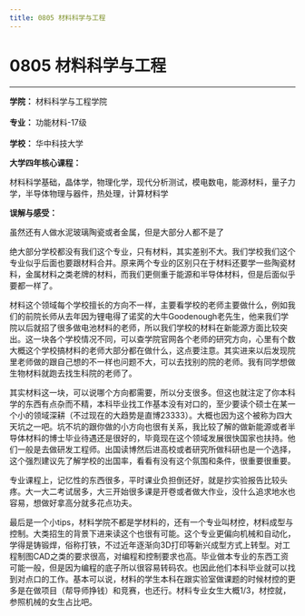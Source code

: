 ```yaml
---
title: 0805 材料科学与工程
---
```

# 0805 材料科学与工程
---
**学院：** 材料科学与工程学院<br></br>
**专业：** 功能材料-17级<br></br>
**学校：** 华中科技大学

**大学四年核心课程：**

材料科学基础，晶体学，物理化学，现代分析测试，模电数电，能源材料，量子力学，半导体物理与器件，热处理，计算材料学

**误解与感受：**

虽然还有人做水泥玻璃陶瓷或者金属，但是大部分人都不是了

绝大部分学校都没有我们这个专业，只有材料，其实差别不大。我们学校我们这个专业似乎后面也要跟材料合并。原来两个专业的区别只在于材料还要学一些陶瓷材料，金属材料之类老牌的材料，而我们更侧重于能源和半导体材料，但是后面似乎要都一样了。

材料这个领域每个学校擅长的方向不一样，主要看学校的老师主要做什么，例如我们的前院长师从去年因为锂电得了诺奖的大牛Goodenough老先生，他来我们学院以后就招了很多做电池材料的老师，所以我们学校的材料在新能源方面比较突出。这一块各个学校情况不同，可以查学院官网各个老师的研究方向，心里有个数大概这个学校搞材料的老师大部分都在做什么，这点要注意。其实进来以后发现院里老师做的跟自己想的不一样也问题不大，可以去找别的院的老师。我有同学想做生物材料就跑去找生科院的老师了。

其实材料这一块，可以说哪个方向都需要，所以分支很多。但这也就注定了你本科学的东西有点杂而不精，本科毕业找工作基本没有对口的，至少要读个硕士在某一个小的领域深耕（不过现在的大趋势是直博23333）。大概也因为这个被称为四大天坑之一吧。坑不坑的跟你做的小方向也很有关系，我比较了解的做新能源或者半导体材料的博士毕业待遇还是很好的，毕竟现在这个领域发展很快国家也扶持。他们一般是去做研发工程师。出国读博然后进高校或者研究所做科研也是一个选择，这个强烈建议先了解学校的出国率，看看有没有这个氛围和条件，很重要很重要。

专业课程上，记忆性的东西很多，平时课业负担倒还好，就是抄实验报告比较头疼。大一大二考试居多，大三开始很多课是开卷或者做大作业，没什么追求地水也容易，想做好拿高分就多花点功夫。

最后是一个小tips，材料学院不都是学材料的，还有一个专业叫材控，材料成型与控制。大类招生的背景下进来读这个也很有可能。这个专业更偏向机械和自动化，学得是铸锻焊，俗称打铁，不过近年逐渐向3D打印等新兴成型方式上转型。对工程制图CAD之类的要求很高，对编程和控制要求也高。毕业做本专业的东西工资可能一般，但是因为编程的底子所以很容易转码农。也因此他们本科毕业就可以找到对点口的工作。基本可以说，材料的学生本科在跟实验室做课题的时候材控的更多是在做项目（帮导师挣钱）和竞赛，也还行。材料专业女生大概1/3，材控就，参照机械的女生占比吧。